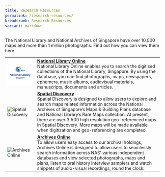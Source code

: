 ```yaml
---
title: Research Resources
permalink: /research-resources/
breadcrumb: Research Resources
variant: markdown
---
```

The National Library and National Archives of Singapore have over 10,000 maps and more than 1 million photographs. Find out how you can view them here.

<table class="table-v">
  <tbody><tr>
    <td><img src="/images/logo_nlb.png" alt="PictureSG"></td>
    <td>
		<strong><a href="https://www.nlb.gov.sg/main/nlonline" target="_blank">National Library Online</a></strong><br>
		National Library Online enables you to search the digitised collections of the National Library, Singapore. By using the database, you can find photographs, maps, newspapers, ephemera, music albums, audiovisual materials, manuscripts, documents and articles.
	</td>
  </tr>
  <tr>
    <td><img src="/images/logo-spatialdiscovery.png" alt="Spatial Discovery"></td>
    <td>
		<strong><a href="http://search.nlb.gov.sg/spatialdiscovery" target="_blank">Spatial Discovery</a></strong><br>
		Spatial Discovery is designed to allow users to explore and search maps related information across the National Archives of Singapore’s Maps &amp; Building Plans database and National Library’s Rare Maps collection. At present, there are over 3,500 high resolution geo-referenced maps in Spatial Discovery. More maps will be made available when digitization and geo-referencing are completed.
	</td>
  </tr>
  <tr>
    <td><img src="/images/logo-NAS.png" alt="Archives Online"></td>
    <td>
		<strong><a href="http://www.nas.gov.sg/archivesonline/" target="_blank">Archives Online</a></strong><br>
		To allow users easy access to our archival holdings, Archives Online is designed to allow users to seamlessly search information across NAS' various independent databases and view selected photographs, maps and plans, listen to oral history interview samplers and watch snippets of audio-visual recordings, round the clock.
	</td>
  </tr>
</tbody></table>